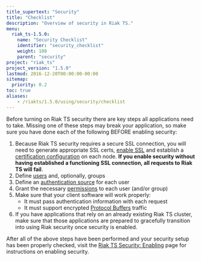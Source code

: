 ```yaml
---
title_supertext: "Security"
title: "Checklist"
description: "Overview of security in Riak TS."
menu:
  riak_ts-1.5.0:
    name: "Security Checklist"
    identifier: "security_checklist"
    weight: 100
    parent: "security"
project: "riak_ts"
project_version: "1.5.0"
lastmod: 2016-12-20T00:00:00-00:00
sitemap:
  priority: 0.2
toc: true
aliases:
    - /riakts/1.5.0/using/security/checklist
---
```


[enable ssl]: ../enable-disable/#enabling-ssl
[cert config]: ../sources-management/#certificate-configuration
[security users]: ../user-management
[security sources]: ../sources-management
[manage permissions]: ../user-management/#managing-permissions
[pbc]: {{<baseurl>}}riak/kv/2.2.0/developing/api/protocol-buffers/
[security enable disable]: ../enable-disable

Before turning on Riak TS security there are key steps all applications need to take. Missing one of these steps may break your application, so make sure you have done each of the following BEFORE enabling security:

1. Because Riak TS security requires a secure SSL connection, you will need
   to generate appropriate SSL certs, [enable SSL][enable ssl] and establish a [certification configuration][cert config] on each node. **If you
   enable security without having established a functioning SSL
   connection, all requests to Riak TS will fail**.
1. Define [users][security users]
   and, optionally, groups
1. Define an [authentication source][security sources] for each user
1. Grant the necessary [permissions][manage permissions] to each user (and/or group)
1. Make sure that your client software will work properly:
    * It must pass authentication information with each request
    * It must support encrypted [Protocol Buffers][pbc]
      traffic
1. If you have applications that rely on an already existing Riak TS
   cluster, make sure that those applications are prepared to gracefully
   transition into using Riak security once security is enabled.

After all of the above steps have been performed and your security setup has been properly checked, visit the [Riak TS Security: Enabling][security enable disable] page for instructions on enabling security.
